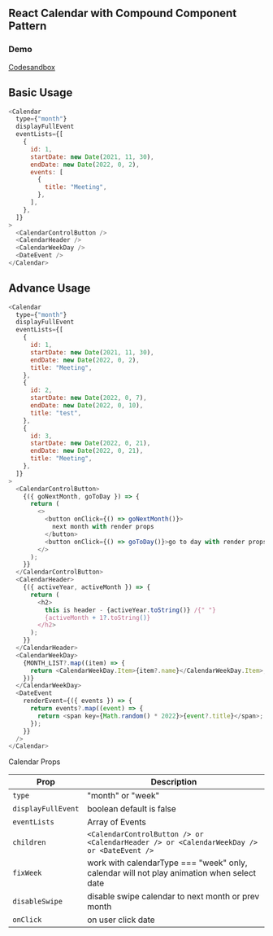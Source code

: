 ## React Calendar with Compound Component Pattern

### Demo

[Codesandbox](https://codesandbox.io/s/sharp-ride-40uuo?file=/src/App.js)

<!-- - Typescript

  [Codesandbox](https://codesandbox.io/s/my-calendar-ts-kefev?file=/src/App.tsx)

- Javascript

  [Codesandbox](https://codesandbox.io/s/my-calendar-q5mf7?file=/src/App.js:11203-12272) -->

## Basic Usage

```js
<Calendar
  type={"month"}
  displayFullEvent
  eventLists={[
    {
      id: 1,
      startDate: new Date(2021, 11, 30),
      endDate: new Date(2022, 0, 2),
      events: [
        {
          title: "Meeting",
        },
      ],
    },
  ]}
>
  <CalendarControlButton />
  <CalendarHeader />
  <CalendarWeekDay />
  <DateEvent />
</Calendar>
```

## Advance Usage

```js
<Calendar
  type={"month"}
  displayFullEvent
  eventLists={[
    {
      id: 1,
      startDate: new Date(2021, 11, 30),
      endDate: new Date(2022, 0, 2),
      title: "Meeting",
    },
    {
      id: 2,
      startDate: new Date(2022, 0, 7),
      endDate: new Date(2022, 0, 10),
      title: "test",
    },
    {
      id: 3,
      startDate: new Date(2022, 0, 21),
      endDate: new Date(2022, 0, 21),
      title: "Meeting",
    },
  ]}
>
  <CalendarControlButton>
    {({ goNextMonth, goToDay }) => {
      return (
        <>
          <button onClick={() => goNextMonth()}>
            next month with render props
          </button>
          <button onClick={() => goToDay()}>go to day with render props</button>
        </>
      );
    }}
  </CalendarControlButton>
  <CalendarHeader>
    {({ activeYear, activeMonth }) => {
      return (
        <h2>
          this is header - {activeYear.toString()} /{" "}
          {activeMonth + 1?.toString()}
        </h2>
      );
    }}
  </CalendarHeader>
  <CalendarWeekDay>
    {MONTH_LIST?.map((item) => {
      return <CalendarWeekDay.Item>{item?.name}</CalendarWeekDay.Item>;
    })}
  </CalendarWeekDay>
  <DateEvent
    renderEvent={({ events }) => {
      return events?.map((event) => {
        return <span key={Math.random() * 2022}>{event?.title}</span>;
      });
    }}
  />
</Calendar>
```

Calendar Props

| Prop               | Description                                                                               |
| ------------------ | ----------------------------------------------------------------------------------------- |
| `type`             | "month" or "week"                                                                         |
| `displayFullEvent` | boolean default is false                                                                  |
| `eventLists`       | Array of Events                                                                           |
| `children`         | `<CalendarControlButton /> or <CalendarHeader /> or <CalendarWeekDay /> or <DateEvent />` |
| `fixWeek`          | work with calendarType === "week" only, calendar will not play animation when select date |
| `disableSwipe`     | disable swipe calendar to next month or prev month                                        |
| `onClick`          | on user click date                                                                        |
